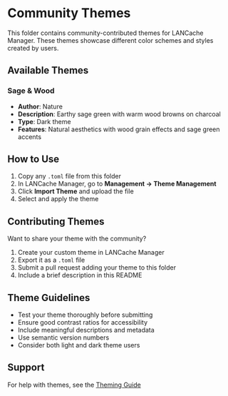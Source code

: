 # Community Themes

This folder contains community-contributed themes for LANCache Manager. These themes showcase different color schemes and styles created by users.

## Available Themes

### Sage & Wood
- **Author**: Nature
- **Description**: Earthy sage green with warm wood browns on charcoal
- **Type**: Dark theme
- **Features**: Natural aesthetics with wood grain effects and sage green accents

## How to Use

1. Copy any `.toml` file from this folder
2. In LANCache Manager, go to **Management → Theme Management**
3. Click **Import Theme** and upload the file
4. Select and apply the theme

## Contributing Themes

Want to share your theme with the community?

1. Create your custom theme in LANCache Manager
2. Export it as a `.toml` file
3. Submit a pull request adding your theme to this folder
4. Include a brief description in this README

## Theme Guidelines

- Test your theme thoroughly before submitting
- Ensure good contrast ratios for accessibility
- Include meaningful descriptions and metadata
- Use semantic version numbers
- Consider both light and dark theme users

## Support

For help with themes, see the [Theming Guide](https://github.com/regix1/lancache-manager/blob/main/wiki/Theming.md)